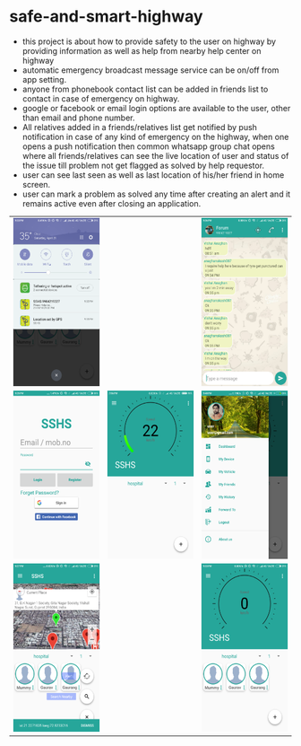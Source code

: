# safe-and-smart-highway


* this project is about how to provide safety to the user on highway by providing information as well as help from nearby help center on highway
* automatic emergency broadcast message service can be on/off from app setting.
* anyone from phonebook contact list can be added in friends list to contact in case of emergency on highway.
* google or facebook or email login options are available to the user, other than email and phone number.
* All relatives added in a friends/relatives list get notified by push notification in case of any kind of emergency on the highway, when one opens a push notification then common whatsapp group chat opens where all friends/relatives can see the live location of user and status of the issue till problem not get flagged as solved by help requestor.
* user can see last seen as well as last location of his/her friend in home screen.
* user can mark a problem as solved any time after creating an alert and it remains active even after closing an application.

<table rows='3' cols='3'>

<tr>
<td><img alt='Help request_notification' src='images/help_request_notification.png' width=175px height=300px/></td><td>  
<td><img alt='Group_chat_panel' src='images/group_chat_panel.png' width=175px height=300px/></td>
</tr>
<tr><td><img alt='Login_page' src='images/loginpage.png' width=175px height=300px/></td>
<td><img alt='Home_page' src='images/homepage.png' width=175px height=300px/></td>
<td><img alt='Navigation_Drawer' src='images/navigation_drawer.png' width=175px height=300px/>
</td></tr>

<tr><td><img alt='Search_Nearby_HelpCenter' src='images/search_nearby_help_center.png' width=175px height=300px/></td><td>
<td><img alt='speedometer_with_friendslist' src='images/speedometer_with_friendslist.png' width=175px height=300px/></td></tr>
</table>
